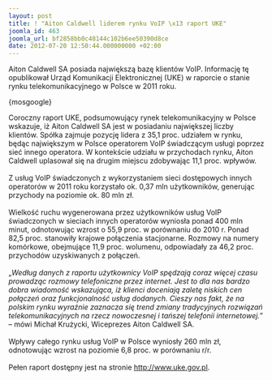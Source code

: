 ```yaml
---
layout: post
title: ! "Aiton Caldwell liderem rynku VoIP \x13 raport UKE"
joomla_id: 463
joomla_url: bf2858bb0c48144c102b6ee50390d8ce
date: 2012-07-20 12:50:44.000000000 +02:00
---
```

Aiton Caldwell SA posiada największą bazę klient&oacute;w VoIP. Informację tę opublikował Urząd Komunikacji Elektronicznej (UKE) w raporcie o stanie rynku telekomunikacyjnego w Polsce w 2011 roku.<p>{mosgoogle}</p><p>Coroczny raport UKE, podsumowujący rynek telekomunikacyjny w Polsce wskazuje, iż Aiton Caldwell SA jest w posiadaniu największej liczby klient&oacute;w. Sp&oacute;łka zajmuje pozycję lidera z 35,1 proc. udziałem w rynku, będąc największym w Polsce operatorem VoIP świadczącym usługi poprzez sieć innego operatora. W kontekście udziału w przychodach rynku, Aiton Caldwell uplasował się na drugim miejscu zdobywając 11,1 proc. wpływ&oacute;w. <br /><br />Z usług VoIP świadczonych z wykorzystaniem sieci dostępowych innych operator&oacute;w w 2011 roku korzystało ok. 0,37 mln użytkownik&oacute;w, generując przychody na poziomie ok. 80 mln zł.<br /><br />Wielkość ruchu wygenerowana przez użytkownik&oacute;w usług VoIP świadczonych w sieciach innych operator&oacute;w wyniosła ponad 400 mln minut, odnotowując wzrost o 55,9 proc. w por&oacute;wnaniu do 2010 r. Ponad 82,5 proc. stanowiły krajowe połączenia stacjonarne. Rozmowy na numery kom&oacute;rkowe, obejmujące 11,9 proc. wolumenu, odpowiadały za 46,2 proc. przychod&oacute;w uzyskiwanych z połączeń.<br /><br />&bdquo;<em>Według danych z raportu użytkownicy VoIP spędzają coraz więcej czasu prowadząc rozmowy telefoniczne przez internet. Jest to dla nas bardzo dobra wiadomość wskazująca, iż klienci doceniają zaletę niskich cen połączeń oraz funkcjonalność usług dodanych. Cieszy nas fakt, że na polskim rynku wyraźnie zaznacza się trend zmiany tradycyjnych rozwiązań telekomunikacyjnych na rzecz nowoczesnej i tańszej telefonii internetowej.</em>&rdquo; &ndash; m&oacute;wi Michał Krużycki, Wiceprezes Aiton Caldwell SA.<br /><br />Wpływy całego rynku usług VoIP w Polsce wyniosły 260 mln zł, odnotowując wzrost na poziomie 6,8 proc. w por&oacute;wnaniu r/r.<br /><br />Pełen raport dostępny jest na stronie <a href="http://www.uke.gov.pl" target="_blank">http://www.uke.gov.pl</a>.<br /></p>
